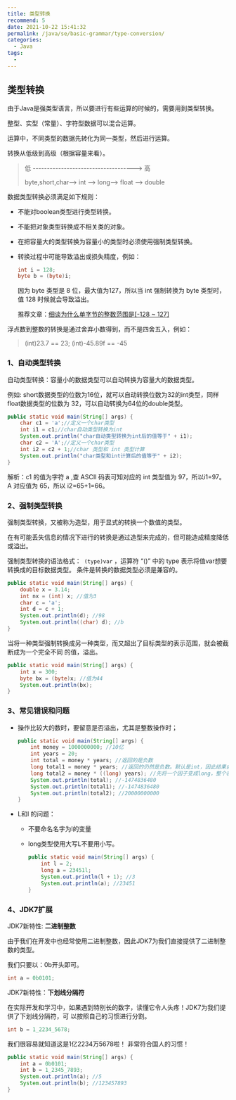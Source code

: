 ```yaml
---
title: 类型转换
recommend: 5
date: 2021-10-22 15:41:32
permalink: /java/se/basic-grammar/type-conversion/
categories: 
  - Java
tags: 
  - 
---
```


## 类型转换

由于Java是强类型语言，所以要进行有些运算的时候的，需要用到类型转换。

整型、实型（常量）、字符型数据可以混合运算。

运算中，不同类型的数据先转化为同一类型，然后进行运算。

转换从低级到高级（根据容量来看）。

> 低 ------------------------------------> 高
>
> byte,short,char—> int —> long—> float —> double

数据类型转换必须满足如下规则：

- 不能对boolean类型进行类型转换。

- 不能把对象类型转换成不相关类的对象。

- 在把容量大的类型转换为容量小的类型时必须使用强制类型转换。

- 转换过程中可能导致溢出或损失精度，例如：

  ```java
  int i = 128;
  byte b = (byte)i;
  ```

  因为 byte 类型是 8 位，最大值为127，所以当 int 强制转换为 byte 类型时，值 128 时候就会导致溢出。

  推荐文章：[细谈为什么单字节的整数范围是[-128 ~ 127]](https://blog.csdn.net/lirui1212/article/details/114950520)

浮点数到整数的转换是通过舍弃小数得到，而不是四舍五入，例如：

> (int)23.7 == 23;
> (int)-45.89f == -45

### 1、自动类型转换

自动类型转换：容量小的数据类型可以自动转换为容量大的数据类型。

例如: short数据类型的位数为16位，就可以自动转换位数为32的int类型，同样float数据类型的位数为 32，可以自动转换为64位的double类型。

```java
public static void main(String[] args) {
    char c1 = 'a';//定义一个char类型
    int i1 = c1;//char自动类型转换为int
    System.out.println("char自动类型转换为int后的值等于" + i1);
    char c2 = 'A';//定义一个char类型
    int i2 = c2 + 1;//char 类型和 int 类型计算
    System.out.println("char类型和int计算后的值等于" + i2);
}
```

解析：c1 的值为字符 a ,查 ASCII 码表可知对应的 int 类型值为 97，所以i1=97。 A 对应值为 65，所以 i2=65+1=66。

### 2、强制类型转换

强制类型转换，又被称为造型，用于显式的转换一个数值的类型。

在有可能丢失信息的情况下进行的转换是通过造型来完成的，但可能造成精度降低或溢出。

强制类型转换的语法格式：` (type)var` ，运算符 “()” 中的 type 表示将值var想要转换成的目标数据类型。 条件是转换的数据类型必须是兼容的。

```java
public static void main(String[] args) {
    double x = 3.14;
    int nx = (int) x; //值为3
    char c = 'a';
    int d = c + 1;
    System.out.println(d); //98
    System.out.println((char) d); //b
}
```

当将一种类型强制转换成另一种类型，而又超出了目标类型的表示范围，就会被截断成为一个完全不同 的值，溢出。

```java
public static void main(String[] args) {
    int x = 300;
    byte bx = (byte)x; //值为44
    System.out.println(bx);
}
```

### 3、常见错误和问题

- 操作比较大的数时，要留意是否溢出，尤其是整数操作时；

  ```java
  public static void main(String[] args) {
      int money = 1000000000; //10亿
      int years = 20;
      int total = money * years; //返回的是负数
      long total1 = money * years; //返回的仍然是负数。默认是int，因此结果会转成int值，再转成long。但是已经发生了数据丢失
      long total2 = money * ((long) years); //先将一个因子变成long，整个表达式发生提升。全部用long来计算。
      System.out.println(total); //-1474836480
      System.out.println(total1); //-1474836480
      System.out.println(total2); //20000000000
  }
  ```

- L和l 的问题：

  - 不要命名名字为l的变量

  - long类型使用大写L不要用小写。

    ```java
    public static void main(String[] args) {
        int l = 2;
        long a = 23451l;
        System.out.println(l + 1); //3
        System.out.println(a); //23451
    }
    ```

### 4、JDK7扩展

JDK7新特性: **二进制整数**

由于我们在开发中也经常使用二进制整数，因此JDK7为我们直接提供了二进制整数的类型。

我们只要以：0b开头即可。

```java
int a = 0b0101;
```

JDK7新特性：**下划线分隔符**

在实际开发和学习中，如果遇到特别长的数字，读懂它令人头疼！JDK7为我们提供了下划线分隔符，可 以按照自己的习惯进行分割。

```java
int b = 1_2234_5678;
```

我们很容易就知道这是1亿2234万5678啦！ 非常符合国人的习惯！

```java
public static void main(String[] args) {
    int a = 0b0101;
    int b = 1_2345_7893;
    System.out.println(a); //5
    System.out.println(b); //123457893
}
```

## 